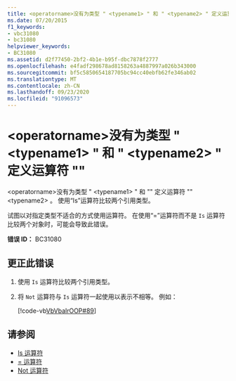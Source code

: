 ```yaml
---
title: <operatorname>没有为类型 " <typename1> " 和 " <typename2> " 定义运算符 ""
ms.date: 07/20/2015
f1_keywords:
- vbc31080
- bc31080
helpviewer_keywords:
- BC31080
ms.assetid: d2f77450-2bf2-4b1e-b95f-dbc7878f2777
ms.openlocfilehash: e4fadf298678ad8158263a4887997a026b343000
ms.sourcegitcommit: bf5c5850654187705bc94cc40ebfb62fe346ab02
ms.translationtype: MT
ms.contentlocale: zh-CN
ms.lasthandoff: 09/23/2020
ms.locfileid: "91096573"
---
```

# <a name="operator-operatorname-is-not-defined-for-types-typename1-and-typename2"></a>\<operatorname>没有为类型 " \<typename1> " 和 " \<typename2> " 定义运算符 ""

\<operatorname>没有为类型 " \<typename1> " 和 "" 定义运算符 "" \<typename2> 。 使用“Is”运算符比较两个引用类型。  
  
 试图以对指定类型不适合的方式使用运算符。 在使用“=”运算符而不是 `Is` 运算符比较两个对象时，可能会导致此错误。  
  
 **错误 ID：** BC31080  
  
## <a name="to-correct-this-error"></a>更正此错误  
  
1. 使用 `Is` 运算符比较两个引用类型。  
  
2. 将 `Not` 运算符与 `Is` 运算符一起使用以表示不相等。 例如：  
  
     [!code-vb[VbVbalrOOP#89](~/samples/snippets/visualbasic/VS_Snippets_VBCSharp/VbVbalrOOP/VB/OOP.vb#89)]
  
## <a name="see-also"></a>请参阅

- [Is 运算符](../language-reference/operators/is-operator.md)
- [= 运算符](../language-reference/operators/assignment-operator.md)
- [Not 运算符](../language-reference/operators/not-operator.md)
